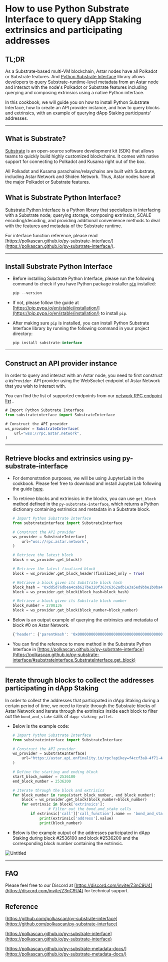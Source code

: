 # How to use Python Substrate Interface to query dApp Staking extrinsics and participating addresses

## TL;DR

As a Substrate-based multi-VM blockchain, Astar nodes have all Polkadot or Substrate features. And [Python Substrate Interface](https://github.com/polkascan/py-substrate-interface) library allows developers to query Substrate-runtime-level metadata from an Astar node and interact with the node's Polkadot or Substrate features including querying and composing extrinsics using a native Python interface.

In this cookbook, we will guide you on how to install Python Substrate Interface, how to create an API provider instance, and how to query blocks and extrinsics, with an example of querying dApp Staking participants’ addresses.

---

## What is Substrate?

[Substrate](https://substrate.io/) is an open-source software development kit (SDK) that allows teams to quickly build highly customized blockchains. It comes with native support for connecting to Polkadot and Kusama right out of the box.

All Polkadot and Kusama parachains/relaychains are built with Substrate, including Astar Network and Shiden Network. Thus, Astar nodes have all the major Polkadot or Substrate features.

## What is Substrate Python Interface?

[Substrate Python Interface](https://github.com/polkascan/py-substrate-interface) is a Python library that specializes in interfacing with a Substrate node; querying storage, composing extrinsics, SCALE encoding/decoding, and providing additional convenience methods to deal with the features and metadata of the Substrate runtime.

For interface function reference, please read [https://polkascan.github.io/py-substrate-interface/](https://polkascan.github.io/py-substrate-interface/).

---

## Install Substrate Python Interface

- Before installing Substrate Python Interface, please run the following command to check if you have Python package installer [`pip`](https://pypi.org/project/pip/) installed:
    
    ```jsx
    pip --version
    ```
    
- If not, please follow the guide at [https://pip.pypa.io/en/stable/installation/](https://pip.pypa.io/en/stable/installation/) to install `pip`.
- After making sure `pip` is installed, you can install Python Substrate Interface library by running the following command in your project directory:
    
    ```jsx
    pip install substrate-interface
    ```
    

---

## Construct an API provider instance

In order to query and interact with an Astar node, you need to first construct a `WsProvider`
 API provider using the WebSocket endpoint of Astar Network that you wish to interact with.

You can find the list of supported endpoints from our [network RPC endpoint list](https://docs.astar.network/docs/quickstart/endpoints/) .

```jsx
# Import Python Substrate Interface
from substrateinterface import SubstrateInterface

# Construct the API provider
ws_provider = SubstrateInterface(
    url="wss://rpc.astar.network",
)
```

---

## Retrieve blocks and extrinsics using py-substrate-interface

- For demonstration purposes, we will be using JupyterLab in the cookbook. Please feel free to download and install JupyterLab following the guide [here](https://docs.jupyter.org/en/latest/install.html).
- To retrieve blocks and extrinsics in the blocks, you can use `get_block` method defined in the `py-substrate-interface`, which returns a Python dictionary containing extrinsics and metadata in a Substrate block.
    
    ```python
    # Import Python Substrate Interface
    from substrateinterface import SubstrateInterface
    
    # Construct the API provider
    ws_provider = SubstrateInterface(
        url="wss://rpc.astar.network",
    )   
    
    # Retrieve the latest block
    block = ws_provider.get_block()
    
    # Retrieve the latest finalized block
    block = ws_provider.get_block_header(finalized_only = True)
    
    # Retrieve a block given its Substrate block hash
    block_hash = "0xdd5d76dbea4cab627be320f363c6362adb1e3a5ed9bbe1b0ba4a0ac0bb028399"
    block = ws_provider.get_block(block_hash=block_hash)
    
    # Retrieve a block given its Substrate block number
    block_number = 2700136
    block = ws_provider.get_block(block_number=block_number)
    ```
    
- Below is an output example of querying the extrinsics and metadata of block #0 on Astar Network.
    
    ```jsx
    {'header': {'parentHash': '0x0000000000000000000000000000000000000000000000000000000000000000', 'number': 0, 'stateRoot': '0xc9451593261d67c47e14c5cbefeeffff5b5a1707cf81800becfc79e6df354da9', 'extrinsicsRoot': '0x03170a2e7597b7b7e3d84c05391d139a62b157e78786d8c082f29dcf4c111314', 'digest': {'logs': []}, 'hash': '0x9eb76c5184c4ab8679d2d5d819fdf90b9c001403e9e17da2e14b6d8aec4029c6'}, 'extrinsics': []}
    ```
    
- You can find the reference to more method in the Substrate Python Interface in [https://polkascan.github.io/py-substrate-interface](https://polkascan.github.io/py-substrate-interface/#substrateinterface.SubstrateInterface.get_block)

---

## Iterate through blocks to collect the addresses participating in dApp Staking

In order to collect the addresses that participated in dApp Staking during a certain period of time, we need to iterate through the Substrate blocks of Astar Network and iterate through the extrinsics inside each block to filter out the `bond_and_stake` calls of `dapp-staking-pallet`.

- Below is the example code:
    
    ```python
    # Import Python Substrate Interface
    from substrateinterface import SubstrateInterface
    
    # Construct the API provider
    ws_provider = SubstrateInterface(
        url="https://astar.api.onfinality.io/rpc?apikey=f4ccf3a8-4f71-40bf-aa21-1387919a2144"
    )
    
    # Define the starting and ending block
    start_block_number = 2536100
    end_block_number = 2536200
    
    # Iterate through the block and extrisics
    for block_number in range(start_block_number, end_block_number):
        block = ws_provider.get_block(block_number=block_number)
        for extrinsic in block['extrinsics']:
    				# Filter out the bond_and_stake calls
            if extrinsic['call']['call_function'].name == 'bond_and_stake':
                print(extrinsic['address'].value)
                print(block_number)
    ```
    
- Below is the example output of the addresses participated in dApp Staking during block #2536100 and block #2536200 and the corresponding block number containing the extrinsic.

![Untitled](img-python-interface-cookbook/Untitled.png)

---

## FAQ

Please feel free to our Discord at [https://discord.com/invite/Z3nC9U4](https://discord.com/invite/Z3nC9U4) for technical support.

## Reference

[https://github.com/polkascan/py-substrate-interface](https://github.com/polkascan/py-substrate-interface)

[https://polkascan.github.io/py-substrate-interface](https://polkascan.github.io/py-substrate-interface)

[https://polkascan.github.io/py-substrate-metadata-docs/](https://polkascan.github.io/py-substrate-metadata-docs/)
